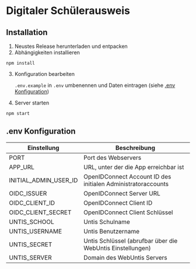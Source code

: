 # Digitaler Schülerausweis

## Installation

1. Neustes Release herunterladen und entpacken
2. Abhängigkeiten installieren
```
npm install
```
3. Konfiguration bearbeiten

    ``.env.example`` in ``.env`` umbenennen und Daten eintragen (siehe [.env Konfiguration](#env-konfiguration))
4. Server starten
```
npm start
```

## .env Konfiguration
| Einstellung           | Beschreibung                                                 |
|-----------------------|--------------------------------------------------------------|
| PORT                  | Port des Webservers                                          |
| APP_URL               | URL, unter der die App erreichbar ist                        |
| INITIAL_ADMIN_USER_ID | OpenIDConnect Account ID des initialen Administratoraccounts |
| OIDC_ISSUER           | OpenIDConnect Server URL                                     |
| OIDC_CLIENT_ID        | OpenIDConnect Client ID                                      |
| OIDC_CLIENT_SECRET    | OpenIDConnect Client Schlüssel                               |
| UNTIS_SCHOOL          | Untis Schulname                                              |
| UNTIS_USERNAME        | Untis Benutzername                                           |
| UNTIS_SECRET          | Untis Schlüssel (abrufbar über die WebUntis Einstellungen)   |
| UNTIS_SERVER          | Domain des WebUntis Servers                                  |
 